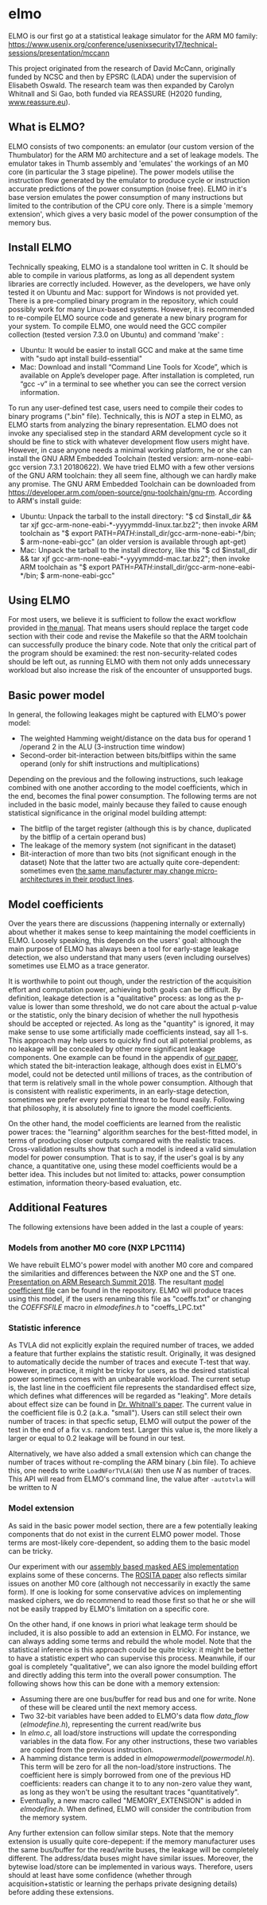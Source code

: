 # elmo

ELMO is our first go at a statistical leakage simulator for the ARM M0 family: https://www.usenix.org/conference/usenixsecurity17/technical-sessions/presentation/mccann

This project originated from the research of David McCann, originally funded by NCSC and then by EPSRC (LADA) under the supervision of Elisabeth Oswald. The research team was then expanded by Carolyn Whitnall and Si Gao, both funded via REASSURE (H2020 funding, www.reassure.eu). 

## What is ELMO?
ELMO consists of two components: an emulator (our custom version of the Thumbulator) for the ARM M0 architecture and a set of leakage models. The emulator takes in Thumb assembly and 'emulates' the workings of an M0 core (in particular the 3 stage pipeline). The power models utilise the instruction flow generated by the emulator to produce cycle or instruction accurate predictions of the power consumption (noise free). ELMO in it's base version emulates the power consumption of many instructions but limited to the contribution of the CPU core only. There is a simple 'memory extension', which gives a very basic model of the power consumption of the memory bus. 

## Install ELMO
Technically speaking, ELMO is a standalone tool written in C. It should be able to compile in various platforms, as long as all dependent system libraries are correctly included. However, as the developers, we have only tested it on Ubuntu and Mac: support for Windows is not provided yet. There is a pre-complied binary program in the repository, which could possibly work for many Linux-based systems. However, it is recommended to re-compile ELMO source code and generate a new binary program for your system. To compile ELMO, one would need the GCC compiler collection (tested version 7.3.0 on Ubuntu) and command 'make' :
- Ubuntu: It would be easier to install GCC and make at the same time with "sudo apt install build-essential"
- Mac: Download and install “Command Line Tools for Xcode”, which is available on Apple’s developer page. After installation is completed, run “gcc -v” in a terminal to see whether you can see the correct version information.

To run any user-defined test case, users need to compile their codes to binary programs (".bin" file).  Technically, this is *NOT* a step in ELMO, as ELMO starts from analyzing the binary representation. ELMO does not invoke any specialised step in the standard ARM development cycle so it should be fine to stick with whatever development flow users might have. However, in case anyone needs a minimal working platform, he or she can install the GNU ARM Embedded Toolchain (tested version: arm-none-eabi-gcc version 7.3.1 20180622). We have tried ELMO with a few other versions of the GNU ARM toolchain: they all seem fine, although we can hardly make any promise.  The GNU ARM Embedded Toolchain can be downloaded from https://developer.arm.com/open-source/gnu-toolchain/gnu-rm. According to ARM's install guide:
- Ubuntu: Unpack the tarball to the install directory: "$ cd $install_dir && tar xjf gcc-arm-none-eabi-*-yyyymmdd-linux.tar.bz2"; then invoke ARM toolchain as "$ export PATH=$PATH:$install_dir/gcc-arm-none-eabi-*/bin; $ arm-none-eabi-gcc" (an older version is available through apt-get)
- Mac: Unpack the tarball to the install directory, like this "$ cd $install_dir && tar xjf gcc-arm-none-eabi-*-yyyymmdd-mac.tar.bz2"; then invoke ARM toolchain as "$ export PATH=$PATH:$install_dir/gcc-arm-none-eabi-*/bin; $ arm-none-eabi-gcc"

## Using ELMO
For most users, we believe it is sufficient to follow the exact workflow provided in [the manual](ELMODocumentation.pdf). That means users should replace the target code section with their code and revise the Makefile so that the ARM toolchain can successfully produce the binary code. Note that only the critical part of the program should be examined: the rest non-security-related codes should be left out, as running ELMO with them not only adds unnecessary workload but also increase the risk of the encounter of unsupported bugs.

## Basic power model
In general, the following leakages might be captured with ELMO's power model:
- The weighted Hamming weight/distance on the data bus for operand  1 /operand 2 in the ALU (3-instruction time window)
- Second-order bit-interaction between bits/bitflips within the same operand (only for shift instructions and multiplications)

Depending on the previous and the following instructions, such leakage combined with one another according to the model coefficients, which in the end, becomes the final power consumption.  The following terms are not included in the basic model, mainly because they failed to cause enough statistical significance in the original model building attempt:

- The bitflip of the target register (although this is by chance, duplicated by the bitflip of a certain operand bus)
- The leakage of the memory system (not significant in the dataset)
- Bit-interaction of more than two bits (not significant enough in the dataset)
Note that the latter two are actually quite core-dependent: sometimes even [the same manufacturer may change micro-architectures in their product lines](https://github.com/sca-research/ShareSlicing_AES).

## Model coefficients
Over the years there are discussions (happening internally or externally) about whether it makes sense to keep maintaining the model coefficients in ELMO. Loosely speaking, this depends on the users' goal: although the main purpose of ELMO has always been a tool for early-stage leakage detection, we also understand that many users (even including ourselves) sometimes use ELMO as a trace generator. 

It is worthwhile to point out though, under the restriction of the acquisition effort and computation power, achieving both goals can be difficult. By definition, leakage detection is a "qualitative" process: as long as the p-value is lower than some threshold, we do not care about the actual p-value or the statistic, only the binary decision of whether the null hypothesis should be accepted or rejected. As long as the "quantity" is ignored, it may make sense to use some artificially made coefficients instead, say all 1-s. This approach may help users to quickly find out all potential problems, as no leakage will be concealed by other more significant leakage components. One example can be found in the appendix of [our paper](https://tches.iacr.org/index.php/TCHES/article/view/8396/7780), which stated the bit-interaction leakage, although does exist in ELMO's model, could not be detected until millions of traces, as the contribution of that term is relatively small in the whole power consumption. Although that is consistent with realistic experiments, in an early-stage detection, sometimes we prefer every potential threat to be found easily. Following that philosophy, it is absolutely fine to ignore the model coefficients.

On the other hand, the model coefficients are learned from the realistic power traces: the "learning" algorithm searches for the best-fitted model, in terms of producing closer outputs compared with the realistic traces. Cross-validation results show that such a model is indeed a valid simulation model for power consumption.  That is to say, if the user's goal is by any chance, a quantitative one, using these model coefficients would be a better idea. This includes but not limited to: attacks, power consumption estimation, information theory-based evaluation, etc.


## Additional Features
The following extensions have been added in the last a couple of years:
### Models from another M0 core (NXP LPC1114)
We have rebuilt ELMO's power model with another M0 core and compared the similarities and differences between the NXP one and the ST one. [Presentation on ARM Research Summit 2018](Modeling_M0_leakage_generically.pdf). The resultant [model coefficient file](coeffs_LPC.txt) can be found in the repository. ELMO will produce traces using this model, if the users renaming this file as "coeffs.txt" or changing the *COEFFSFILE* macro in *elmodefines.h* to  "coeffs_LPC.txt"

### Statistic inference
As TVLA did not explicitly explain the required number of traces, we added a feature that further explains the statistic result. Originally, it was designed to automatically decide the number of traces and execute T-test that way. However, in practice, it might be tricky for users, as the desired statistical power sometimes comes with an unbearable workload. The current setup is, the last line in the coefficient file represents the standardised effect size, which defines what differences will be regarded as "leaking". More details about effect size can be found in [Dr. Whitnall's paper](https://eprint.iacr.org/2019/1013.pdf). The current value in the coefficient file is 0.2 (a.k.a. "small"). Users can still select their own number of traces: in that specfic setup, ELMO will output the power of the test in the end of a fix v.s. random test.  Larger this value is, the more likely a larger or equal to 0.2 leakage will be found in our test. 

Alternatively, we have also added a small extension which can change the number of traces without re-compling the ARM binary (.bin file). To achieve this, one needs to write
`LoadNForTVLA(&N)`
then use *N* as number of traces. This API will read from ELMO's command line, the value after
`-autotvla`
will be written to *N*

### Model extension
As said in the basic power model section, there are a few potentially leaking components that do not exist in the current ELMO power model. Those terms are most-likely core-dependent, so adding them to the basic model can be tricky. 

Our experiment with our [assembly based masked AES implementation](https://github.com/sca-research/ASM_MaskedAES) explains some of these concerns. The [ROSITA paper](https://arxiv.org/pdf/1912.05183v1.pdf) also reflects similar issues on another M0 core (although not neccessarily in exactly the same form). If one is looking for some conservative advices on implementing masked ciphers, we do recommend to read those first so that he or she will not be easily trapped by ELMO's limitation on a specific core.

On the other hand, if one knows in priori what leakage term should be included, it is also possible to add an extension in ELMO. For instance, we can always adding some terms and rebuild the whole model. Note that the statistical inference is this approach could be quite tricky: it might be better to have a statistic expert who can supervise this process. Meanwhile, if our goal is completely "qualitative", we can also ignore the model building effort and directly adding this term into the overall power consumption. The following shows how this can be done with a memory extension:
- Assuming there are one bus/buffer for read bus and one for write. None of these will be cleared until the next memory access.
- Two 32-bit variables have been added to ELMO's data flow *data_flow* (*elmodefine.h*), representing the current read/write bus
- In *elmo.c*, all load/store instructions will update the corresponding variables in the data flow. For any other instructions, these two variables are copied from the previous instruction.
- A hamming distance term is added in  *elmopowermodel*(*powermodel.h*). This term will be zero for all the non-load/store instructions. The coefficient here is simply borrowed from one of the previous HD coefficients: readers can change it to to any non-zero value they want, as long as they won't be using the resultant traces "quantitatively".
- Eventually, a new macro called "MEMORY_EXTENSION" is added in *elmodefine.h*. When defined, ELMO will consider the contribution from the memory system.

Any further extension can follow similar steps. Note that the memory extension is usually quite core-depepent: if the memory manufacturer uses the same bus/buffer for the read/write buses, the leakage will be completely different. The address/data buses might have similar issues. Moreover, the bytewise load/store can be implemented in various ways. Therefore, users should at least have some confidence (whether through acquisition+statistic or learning the perhaps private designing details) before adding these extensions. 

